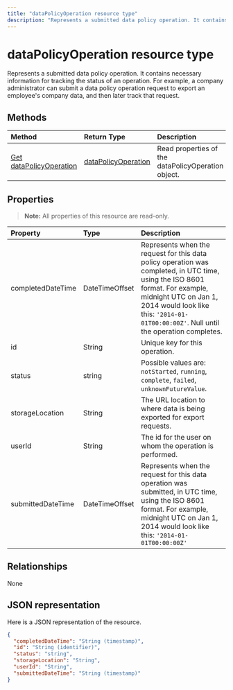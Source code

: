 ---title: "dataPolicyOperation resource type"description: "Represents a submitted data policy operation. It contains necessary information for tracking the status of an operation. For example, a company administrator can submit a data policy operation request to export an employee's company data, and then later track that request."---# dataPolicyOperation resource type

Represents a submitted data policy operation. It contains necessary information for tracking the status of an operation. For example, a company administrator can submit a data policy operation request to export an employee's company data, and then later track that request.

## Methods

| Method		   | Return Type	|Description|
|:---------------|:--------|:----------|
|[Get dataPolicyOperation](../api/datapolicyoperation-get.md) | [dataPolicyOperation](datapolicyoperation.md) |Read properties of the dataPolicyOperation object.|

## Properties

> **Note:** All properties of this resource are read-only.

| Property	   | Type	|Description|
|:---------------|:--------|:----------|
|completedDateTime|DateTimeOffset|Represents when the request for this data policy operation was completed, in UTC time, using the ISO 8601 format. For example, midnight UTC on Jan 1, 2014 would look like this: `'2014-01-01T00:00:00Z'`. Null until the operation completes.|
|id|String| Unique key for this operation. |
|status|string| Possible values are: `notStarted`, `running`, `complete`, `failed`, `unknownFutureValue`.|
|storageLocation|String|The URL location to where data is being exported for export requests.|
|userId|String|The id for the user on whom the operation is performed.|
|submittedDateTime|DateTimeOffset|Represents when the request for this data operation was submitted, in UTC time, using the ISO 8601 format. For example, midnight UTC on Jan 1, 2014 would look like this: `'2014-01-01T00:00:00Z'`|

## Relationships
None


## JSON representation

Here is a JSON representation of the resource.

<!-- {
  "blockType": "resource",
  "optionalProperties": [

  ],
  "@odata.type": "microsoft.graph.dataPolicyOperation"
}-->

```json
{
  "completedDateTime": "String (timestamp)",
  "id": "String (identifier)",
  "status": "string",
  "storageLocation": "String",
  "userId": "String",
  "submittedDateTime": "String (timestamp)"
}

```

<!-- uuid: 8fcb5dbc-d5aa-4681-8e31-b001d5168d79
2015-10-25 14:57:30 UTC -->
<!-- {
  "type": "#page.annotation",
  "description": "dataPolicyOperation resource",
  "keywords": "",
  "section": "documentation",
  "tocPath": ""
}-->
